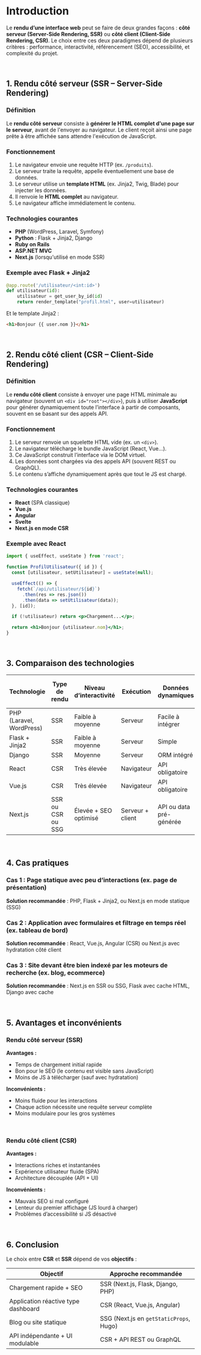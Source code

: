 ## <h1 id="introduction">Introduction</h1>

Le **rendu d’une interface web** peut se faire de deux grandes façons : **côté serveur (Server-Side Rendering, SSR)** ou **côté client (Client-Side Rendering, CSR)**. Le choix entre ces deux paradigmes dépend de plusieurs critères : performance, interactivité, référencement (SEO), accessibilité, et complexité du projet.

<br/>

## <h2 id="ssr">1. Rendu côté serveur (SSR – Server-Side Rendering)</h2>

### Définition

Le **rendu côté serveur** consiste à **générer le HTML complet d'une page sur le serveur**, avant de l'envoyer au navigateur. Le client reçoit ainsi une page prête à être affichée sans attendre l'exécution de JavaScript.

### Fonctionnement

1. Le navigateur envoie une requête HTTP (ex. `/produits`).
2. Le serveur traite la requête, appelle éventuellement une base de données.
3. Le serveur utilise un **template HTML** (ex. Jinja2, Twig, Blade) pour injecter les données.
4. Il renvoie le **HTML complet** au navigateur.
5. Le navigateur affiche immédiatement le contenu.

### Technologies courantes

* **PHP** (WordPress, Laravel, Symfony)
* **Python** : Flask + Jinja2, Django
* **Ruby on Rails**
* **ASP.NET MVC**
* **Next.js** (lorsqu'utilisé en mode SSR)

### Exemple avec Flask + Jinja2

```python
@app.route('/utilisateur/<int:id>')
def utilisateur(id):
    utilisateur = get_user_by_id(id)
    return render_template("profil.html", user=utilisateur)
```

Et le template Jinja2 :

```html
<h1>Bonjour {{ user.nom }}</h1>
```

<br/>

## <h2 id="csr">2. Rendu côté client (CSR – Client-Side Rendering)</h2>

### Définition

Le **rendu côté client** consiste à envoyer une page HTML minimale au navigateur (souvent un `<div id="root"></div>`), puis à utiliser **JavaScript** pour générer dynamiquement toute l’interface à partir de composants, souvent en se basant sur des appels API.

### Fonctionnement

1. Le serveur renvoie un squelette HTML vide (ex. un `<div>`).
2. Le navigateur télécharge le bundle JavaScript (React, Vue...).
3. Ce JavaScript construit l’interface via le DOM virtuel.
4. Les données sont chargées via des appels API (souvent REST ou GraphQL).
5. Le contenu s’affiche dynamiquement après que tout le JS est chargé.

### Technologies courantes

* **React** (SPA classique)
* **Vue.js**
* **Angular**
* **Svelte**
* **Next.js en mode CSR**

### Exemple avec React

```jsx
import { useEffect, useState } from 'react';

function ProfilUtilisateur({ id }) {
  const [utilisateur, setUtilisateur] = useState(null);

  useEffect(() => {
    fetch(`/api/utilisateur/${id}`)
      .then(res => res.json())
      .then(data => setUtilisateur(data));
  }, [id]);

  if (!utilisateur) return <p>Chargement...</p>;

  return <h1>Bonjour {utilisateur.nom}</h1>;
}
```

<br/>

## <h2 id="comparaison">3. Comparaison des technologies</h2>

| Technologie              | Type de rendu     | Niveau d’interactivité | Exécution        | Données dynamiques      | Temps au premier affichage |
| ------------------------ | ----------------- | ---------------------- | ---------------- | ----------------------- | -------------------------- |
| PHP (Laravel, WordPress) | SSR               | Faible à moyenne       | Serveur          | Facile à intégrer       | Très rapide                |
| Flask + Jinja2           | SSR               | Faible à moyenne       | Serveur          | Simple                  | Très rapide                |
| Django                   | SSR               | Moyenne                | Serveur          | ORM intégré             | Rapide                     |
| React                    | CSR               | Très élevée            | Navigateur       | API obligatoire         | Plus lent                  |
| Vue.js                   | CSR               | Très élevée            | Navigateur       | API obligatoire         | Plus lent                  |
| Next.js                  | SSR ou CSR ou SSG | Élevée + SEO optimisé  | Serveur + client | API ou data pré-générée | Optimisé selon config      |

<br/>

## <h2 id="cas-pratiques">4. Cas pratiques</h2>

### Cas 1 : Page statique avec peu d’interactions (ex. page de présentation)

**Solution recommandée** : PHP, Flask + Jinja2, ou Next.js en mode statique (SSG)

### Cas 2 : Application avec formulaires et filtrage en temps réel (ex. tableau de bord)

**Solution recommandée** : React, Vue.js, Angular (CSR) ou Next.js avec hydratation côté client

### Cas 3 : Site devant être bien indexé par les moteurs de recherche (ex. blog, ecommerce)

**Solution recommandée** : Next.js en SSR ou SSG, Flask avec cache HTML, Django avec cache

<br/>

## <h2 id="avantages">5. Avantages et inconvénients</h2>

### Rendu côté serveur (SSR)

**Avantages :**

* Temps de chargement initial rapide
* Bon pour le SEO (le contenu est visible sans JavaScript)
* Moins de JS à télécharger (sauf avec hydratation)

**Inconvénients :**

* Moins fluide pour les interactions
* Chaque action nécessite une requête serveur complète
* Moins modulaire pour les gros systèmes

<br/>

### Rendu côté client (CSR)

**Avantages :**

* Interactions riches et instantanées
* Expérience utilisateur fluide (SPA)
* Architecture découplée (API + UI)

**Inconvénients :**

* Mauvais SEO si mal configuré
* Lenteur du premier affichage (JS lourd à charger)
* Problèmes d’accessibilité si JS désactivé

<br/>

## <h2 id="conclusion">6. Conclusion</h2>

Le choix entre **CSR** et **SSR** dépend de vos **objectifs** :

| Objectif                            | Approche recommandée                    |
| ----------------------------------- | --------------------------------------- |
| Chargement rapide + SEO             | SSR (Next.js, Flask, Django, PHP)       |
| Application réactive type dashboard | CSR (React, Vue.js, Angular)            |
| Blog ou site statique               | SSG (Next.js en `getStaticProps`, Hugo) |
| API indépendante + UI modulable     | CSR + API REST ou GraphQL               |


